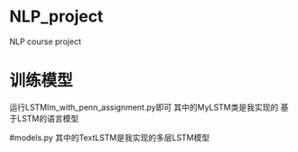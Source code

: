 # NLP_project
NLP course project


# 训练模型
运行LSTMlm_with_penn_assignment.py即可
其中的MyLSTM类是我实现的 基于LSTM的语言模型

#models.py 
其中的TextLSTM是我实现的多层LSTM模型 